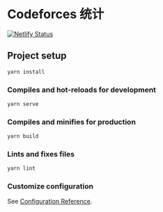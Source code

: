 # Codeforces 统计

[![Netlify Status](https://api.netlify.com/api/v1/badges/5d8c4707-1d03-4ad1-bde2-01d81a2b6caa/deploy-status)](https://app.netlify.com/sites/cfany/deploys)

## Project setup

```bash
yarn install
```

### Compiles and hot-reloads for development

```bash
yarn serve
```

### Compiles and minifies for production

```bash
yarn build
```

### Lints and fixes files

```bash
yarn lint
```

### Customize configuration

See [Configuration Reference](https://cli.vuejs.org/config/).
